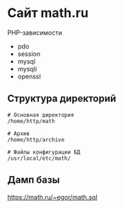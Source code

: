 # Сайт math.ru

PHP-зависимости
 - pdo
 - session
 - mysql
 - mysqli
 - openssl

## Структура директорий
```
# Основная директория 
/home/http/math

# Архив
/home/http/archive

# Файлы конфигурации БД
/usr/local/etc/math/
```

## Дамп базы
https://math.ru/~egor/math.sql
